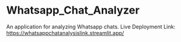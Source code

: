 # Whatsapp_Chat_Analyzer
An application for analyzing Whatsapp chats.
Live Deployment Link: https://whatsappchatanalysislink.streamlit.app/
